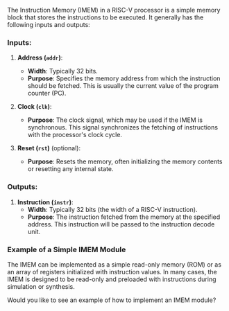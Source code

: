 The Instruction Memory (IMEM) in a RISC-V processor is a simple memory block that stores the instructions to be executed. It generally has the following inputs and outputs:

### Inputs:
1. **Address (`addr`)**:
   - **Width**: Typically 32 bits.
   - **Purpose**: Specifies the memory address from which the instruction should be fetched. This is usually the current value of the program counter (PC).

2. **Clock (`clk`)**:
   - **Purpose**: The clock signal, which may be used if the IMEM is synchronous. This signal synchronizes the fetching of instructions with the processor's clock cycle.

3. **Reset (`rst`)** (optional):
   - **Purpose**: Resets the memory, often initializing the memory contents or resetting any internal state.

### Outputs:
1. **Instruction (`instr`)**:
   - **Width**: Typically 32 bits (the width of a RISC-V instruction).
   - **Purpose**: The instruction fetched from the memory at the specified address. This instruction will be passed to the instruction decode unit.

### Example of a Simple IMEM Module
The IMEM can be implemented as a simple read-only memory (ROM) or as an array of registers initialized with instruction values. In many cases, the IMEM is designed to be read-only and preloaded with instructions during simulation or synthesis.

Would you like to see an example of how to implement an IMEM module?
